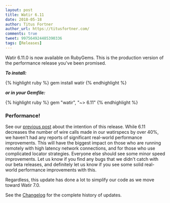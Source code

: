 ```yaml
---
layout: post
title: Watir 6.11
date: 2018-05-18
author: Titus Fortner
author_url: https://titusfortner.com/
comments: true
tweet: 997564924485390336
tags: [Releases]
---
```


Watir 6.11.0 is now available on RubyGems. This is the production version of the
 performance release you've been promised.
<!--more-->

***To install:***

{% highlight ruby %}
gem install watir
{% endhighlight %}

***or in your Gemfile:*** 

{% highlight ruby %}
gem "watir", "~> 6.11"
{% endhighlight %}
<br/>

### Performance!

See our [previous post](/watir-6-11-beta1/) about the intention of this release. While 6.11
decreases the number of wire calls made in our watirspecs by over 40%, we haven't had any
reports of significant real-world performance improvements. This will have the biggest
impact on those who are running remotely with high latency network connections, 
and for those who use complicated locator strategies. 
Everyone else should see some minor speed improvements.
Let us know if you find any bugs that we didn't catch with our beta releases, and 
definitely let us know if you see some solid real-world performance improvements with this.

Regardless, this update has done a lot to simplify our code as we move toward Watir 7.0.

See the [Changelog](https://github.com/watir/watir/blob/main/CHANGES.md) 
for the complete history of updates.